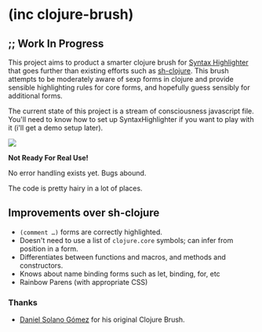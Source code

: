 # (inc clojure-brush)

## ;; Work In Progress

This project aims to product a smarter clojure brush for [Syntax Highlighter](https://github.com/alexgorbatchev/SyntaxHighlighter) that goes further than existing efforts such as [sh-clojure](https://github.com/sattvik/sh-clojure). This brush attempts to be moderately aware of sexp forms in clojure and provide sensible highlighting rules for core forms, and hopefully guess sensibly for additional forms. 

The current state of this project is a stream of consciousness javascript file. You'll need to know how to set up SyntaxHighlighter if you want to play with it (i'll get a demo setup later). 

<img src="http://media.brehaut.net/files/tmp/clojure-brush.png">

**Not Ready For Real Use!** 

No error handling exists yet. Bugs abound.

The code is pretty hairy in a lot of places.

## Improvements over sh-clojure

 * `(comment …)` forms are correctly highlighted.
 * Doesn't need to use a list of `clojure.core` symbols; can infer from position in a form.
 * Differentiates between functions and macros, and methods and constructors.
 * Knows about name binding forms such as let, binding, for, etc
 * Rainbow Parens (with appropriate CSS)

### Thanks

 * [Daniel Solano Gómez](http://www.deepbluelambda.org/) for his original Clojure Brush.